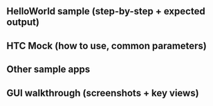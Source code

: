 ## HelloWorld sample (step-by-step + expected output)

## HTC Mock (how to use, common parameters)

## Other sample apps

## GUI walkthrough (screenshots + key views)
